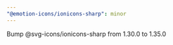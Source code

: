 ```yaml
---
"@emotion-icons/ionicons-sharp": minor
---
```


Bump @svg-icons/ionicons-sharp from 1.30.0 to 1.35.0
